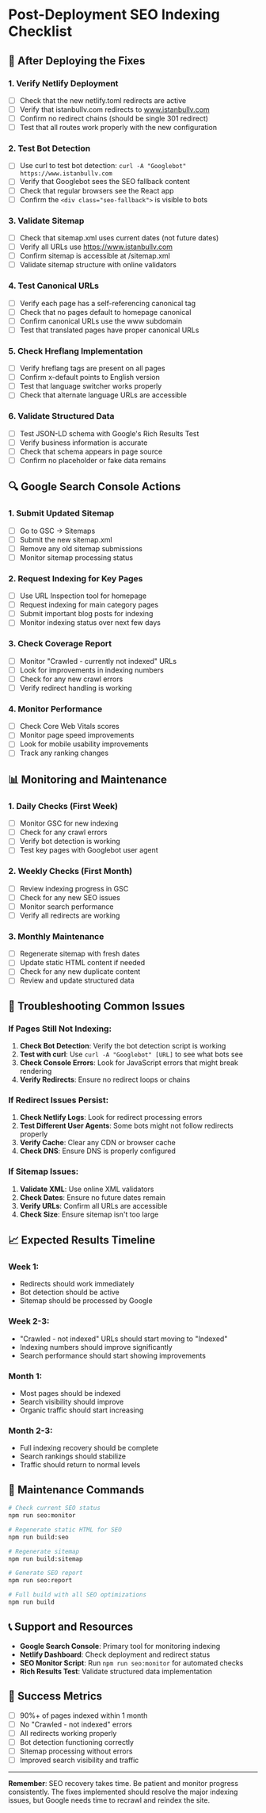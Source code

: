 # Post-Deployment SEO Indexing Checklist

## 🚀 After Deploying the Fixes

### 1. Verify Netlify Deployment
- [ ] Check that the new netlify.toml redirects are active
- [ ] Verify that istanbullv.com redirects to www.istanbullv.com
- [ ] Confirm no redirect chains (should be single 301 redirect)
- [ ] Test that all routes work properly with the new configuration

### 2. Test Bot Detection
- [ ] Use curl to test bot detection: `curl -A "Googlebot" https://www.istanbullv.com`
- [ ] Verify that Googlebot sees the SEO fallback content
- [ ] Check that regular browsers see the React app
- [ ] Confirm the `<div class="seo-fallback">` is visible to bots

### 3. Validate Sitemap
- [ ] Check that sitemap.xml uses current dates (not future dates)
- [ ] Verify all URLs use https://www.istanbullv.com
- [ ] Confirm sitemap is accessible at /sitemap.xml
- [ ] Validate sitemap structure with online validators

### 4. Test Canonical URLs
- [ ] Verify each page has a self-referencing canonical tag
- [ ] Check that no pages default to homepage canonical
- [ ] Confirm canonical URLs use the www subdomain
- [ ] Test that translated pages have proper canonical URLs

### 5. Check Hreflang Implementation
- [ ] Verify hreflang tags are present on all pages
- [ ] Confirm x-default points to English version
- [ ] Test that language switcher works properly
- [ ] Check that alternate language URLs are accessible

### 6. Validate Structured Data
- [ ] Test JSON-LD schema with Google's Rich Results Test
- [ ] Verify business information is accurate
- [ ] Check that schema appears in page source
- [ ] Confirm no placeholder or fake data remains

## 🔍 Google Search Console Actions

### 1. Submit Updated Sitemap
- [ ] Go to GSC → Sitemaps
- [ ] Submit the new sitemap.xml
- [ ] Remove any old sitemap submissions
- [ ] Monitor sitemap processing status

### 2. Request Indexing for Key Pages
- [ ] Use URL Inspection tool for homepage
- [ ] Request indexing for main category pages
- [ ] Submit important blog posts for indexing
- [ ] Monitor indexing status over next few days

### 3. Check Coverage Report
- [ ] Monitor "Crawled - currently not indexed" URLs
- [ ] Look for improvements in indexing numbers
- [ ] Check for any new crawl errors
- [ ] Verify redirect handling is working

### 4. Monitor Performance
- [ ] Check Core Web Vitals scores
- [ ] Monitor page speed improvements
- [ ] Look for mobile usability improvements
- [ ] Track any ranking changes

## 📊 Monitoring and Maintenance

### 1. Daily Checks (First Week)
- [ ] Monitor GSC for new indexing
- [ ] Check for any crawl errors
- [ ] Verify bot detection is working
- [ ] Test key pages with Googlebot user agent

### 2. Weekly Checks (First Month)
- [ ] Review indexing progress in GSC
- [ ] Check for any new SEO issues
- [ ] Monitor search performance
- [ ] Verify all redirects are working

### 3. Monthly Maintenance
- [ ] Regenerate sitemap with fresh dates
- [ ] Update static HTML content if needed
- [ ] Check for any new duplicate content
- [ ] Review and update structured data

## 🚨 Troubleshooting Common Issues

### If Pages Still Not Indexing:
1. **Check Bot Detection**: Verify the bot detection script is working
2. **Test with curl**: Use `curl -A "Googlebot" [URL]` to see what bots see
3. **Check Console Errors**: Look for JavaScript errors that might break rendering
4. **Verify Redirects**: Ensure no redirect loops or chains

### If Redirect Issues Persist:
1. **Check Netlify Logs**: Look for redirect processing errors
2. **Test Different User Agents**: Some bots might not follow redirects properly
3. **Verify Cache**: Clear any CDN or browser cache
4. **Check DNS**: Ensure DNS is properly configured

### If Sitemap Issues:
1. **Validate XML**: Use online XML validators
2. **Check Dates**: Ensure no future dates remain
3. **Verify URLs**: Confirm all URLs are accessible
4. **Check Size**: Ensure sitemap isn't too large

## 📈 Expected Results Timeline

### Week 1:
- Redirects should work immediately
- Bot detection should be active
- Sitemap should be processed by Google

### Week 2-3:
- "Crawled - not indexed" URLs should start moving to "Indexed"
- Indexing numbers should improve significantly
- Search performance should start showing improvements

### Month 1:
- Most pages should be indexed
- Search visibility should improve
- Organic traffic should start increasing

### Month 2-3:
- Full indexing recovery should be complete
- Search rankings should stabilize
- Traffic should return to normal levels

## 🔧 Maintenance Commands

```bash
# Check current SEO status
npm run seo:monitor

# Regenerate static HTML for SEO
npm run build:seo

# Regenerate sitemap
npm run build:sitemap

# Generate SEO report
npm run seo:report

# Full build with all SEO optimizations
npm run build
```

## 📞 Support and Resources

- **Google Search Console**: Primary tool for monitoring indexing
- **Netlify Dashboard**: Check deployment and redirect status
- **SEO Monitor Script**: Run `npm run seo:monitor` for automated checks
- **Rich Results Test**: Validate structured data implementation

## 🎯 Success Metrics

- [ ] 90%+ of pages indexed within 1 month
- [ ] No "Crawled - not indexed" errors
- [ ] All redirects working properly
- [ ] Bot detection functioning correctly
- [ ] Sitemap processing without errors
- [ ] Improved search visibility and traffic

---

**Remember**: SEO recovery takes time. Be patient and monitor progress consistently. The fixes implemented should resolve the major indexing issues, but Google needs time to recrawl and reindex the site.
